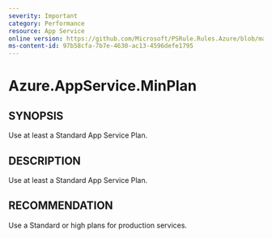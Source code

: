 ```yaml
---
severity: Important
category: Performance
resource: App Service
online version: https://github.com/Microsoft/PSRule.Rules.Azure/blob/master/docs/rules/en/Azure.AppService.MinPlan.md
ms-content-id: 97b58cfa-7b7e-4630-ac13-4596defe1795
---
```


# Azure.AppService.MinPlan

## SYNOPSIS

Use at least a Standard App Service Plan.

## DESCRIPTION

Use at least a Standard App Service Plan.

## RECOMMENDATION

Use a Standard or high plans for production services.
